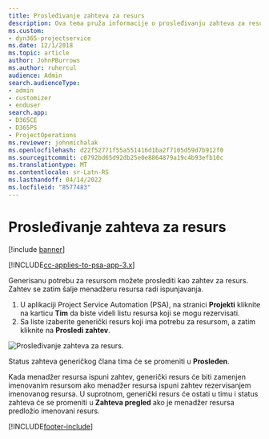 ```yaml
---
title: Prosleđivanje zahteva za resurs
description: Ova tema pruža informacije o prosleđivanju zahteva za resurs projekta.
ms.custom:
- dyn365-projectservice
ms.date: 12/1/2018
ms.topic: article
author: JohnPBurrows
ms.author: ruhercul
audience: Admin
search.audienceType:
- admin
- customizer
- enduser
search.app:
- D365CE
- D365PS
- ProjectOperations
ms.reviewer: johnmichalak
ms.openlocfilehash: d22f52771f55a551416d1ba2f7105d59d7b912f0
ms.sourcegitcommit: c0792bd65d92db25e0e8864879a19c4b93efb10c
ms.translationtype: MT
ms.contentlocale: sr-Latn-RS
ms.lasthandoff: 04/14/2022
ms.locfileid: "8577483"
---
```

# <a name="submitting-a-resource-request"></a>Prosleđivanje zahteva za resurs

[!include [banner](../includes/psa-now-project-operations.md)]

[!INCLUDE[cc-applies-to-psa-app-3.x](../includes/cc-applies-to-psa-app-3x.md)]

Generisanu potrebu za resursom možete proslediti kao zahtev za resurs. Zahtev se zatim šalje menadžeru resursa radi ispunjavanja.

1. U aplikaciji Project Service Automation (PSA), na stranici **Projekti** kliknite na karticu **Tim** da biste videli listu resursa koji se mogu rezervisati. 
2. Sa liste izaberite generički resurs koji ima potrebu za resursom, a zatim kliknite na **Prosledi zahtev**.

![Prosleđivanje zahteva za resurs.](media/RM-how-to-18.png)

Status zahteva generičkog člana tima će se promeniti u **Prosleđen**.

Kada menadžer resursa ispuni zahtev, generički resurs će biti zamenjen imenovanim resursom ako menadžer resursa ispuni zahtev rezervisanjem imenovanog resursa. U suprotnom, generički resurs će ostati u timu i status zahteva će se promeniti u **Zahteva pregled** ako je menadžer resursa predložio imenovani resurs.


[!INCLUDE[footer-include](../includes/footer-banner.md)]
